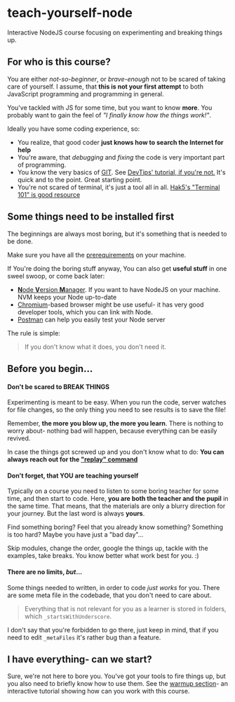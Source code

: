 # teach-yourself-node
Interactive NodeJS course focusing on experimenting and breaking things up.

## For who is this course?
You are either _not-so-beginner_, or _brave-enough_ not to be scared of taking care of yourself. I assume, that **this is not your first attempt** to both JavaScript programming and programming in general. 

You've tackled with JS for some time, but you want to know **more**. You probably want to gain the feel of _"I finally know how the things work!"_. 

Ideally you have some coding experience, so:
- You realize, that good coder **just knows how to search the Internet for help** 
- You're aware, that _debugging_ and _fixing_ the code is very important part of programming.
- You know the very basics of [GIT](). See [DevTips' tutorial, if you're not.]() It's quick and to the point. Great starting point.
- You're not scared of terminal, it's just a tool all in all. [Hak5's "Terminal 101" is good resource](https://www.youtube.com/watch?v=b5NmtmNwMgU)

## Some things need to be installed first
The beginnings are always most boring, but it's something that is needed to be done.

Make sure you have all the [prerequirements](./docs/Prerequisites.md) on your machine.

If You're doing the boring stuff anyway, You can also get **useful stuff** in one sweel swoop, or come back later:
  - [**N**ode **V**ersion **M**anager](https://github.com/nvm-sh/nvm#installation-and-update). 
  If you want to have NodeJS on your machine. NVM keeps your Node up-to-date
  - [Chromium](https://www.chromium.org/)\-based browser might be use useful- it has very good developer tools, which you can link with Node.
  - [Postman](https://www.getpostman.com/) can help you easily test your Node server

The rule is simple:
> If you don't know what it does, you don't need it.

## Before you begin...
#### Don't be scared to **BREAK THINGS**
Experimenting is meant to be easy. When you run the code, server watches for file changes, so the only thing you need to see results is to save the file!

Remember, **the more you blow up, the more you learn**. There is nothing to worry about- nothing bad will happen, because everything can be easily revived.

In case the things got screwed up and you don't know what to do:
**You can always reach out for the ["replay" command]()**

#### Don't forget, that **YOU** are teaching yourself
Typically on a course you need to listen to some boring teacher for some time, and then start to code. Here, **you are both the teacher and the pupil** in the same time. That means, that the materials are only a blurry direction for your journey. But the last word is always **yours**.

Find something boring? Feel that you already know something? Something is too hard? Maybe you have just a "bad day"...

Skip modules, change the order, google the things up, tackle with the examples, take breaks. You know better what work best for you. :)

#### There are no limits, _but_...
Some things needed to written, in order to code _just works_ for you. There are some meta file in the codebade, that you don't need to care about.

> Everything that is not relevant for you as a learner is stored in folders, which `_startsWithUnderscore`. 

I don't say that you're forbidden to go there, just keep in mind, that if you need to edit `_metaFiles` it's rather bug than a feature.

## I have everything- can we start?
Sure, we're not here to bore you. You've got your tools to fire things up, but you also need to briefly know how to use them. See the [warmup section]()- an interactive tutorial showing how can you work with this course.